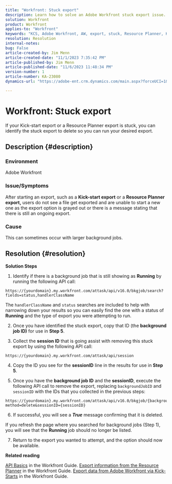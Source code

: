 ```yaml
---
title: "Workfront: Stuck export"
description: Learn how to solve an Adobe Workfront stuck export issue.
solution: Workfront
product: Workfront
applies-to: "Workfront"
keywords: "KCS, Adobe Workfront, AW, export, stuck, Resource Planner, Kick-start, API, Troubleshooting"
resolution: Resolution
internal-notes: 
bug: False
article-created-by: Jim Menn
article-created-date: "11/1/2023 7:35:42 PM"
article-published-by: Jim Menn
article-published-date: "11/6/2023 11:48:34 PM"
version-number: 1
article-number: KA-23080
dynamics-url: "https://adobe-ent.crm.dynamics.com/main.aspx?forceUCI=1&pagetype=entityrecord&etn=knowledgearticle&id=f76869d7-ed78-ee11-8179-6045bd006268"

---
```

# Workfront: Stuck export


If your Kick-start export or a Resource Planner export is stuck, you can identify the stuck export to delete so you can run your desired export.

## Description {#description}


### Environment

Adobe Workfront



### Issue/Symptoms

After starting an export, such as a <b>Kick-start export</b> or a <b>Resource Planner export,</b> users do not see a file get exported and are unable to start a new one as the export option is grayed out or there is a message stating that there is still an ongoing export.



### Cause

This can sometimes occur with larger background jobs.


## Resolution {#resolution}


<b>Solution Steps</b>



1. Identify if there is a background job that is still showing as <b>Running</b> by running the following API call:


```
https://{yourdomain}.my.workfront.com/attask/api/v16.0/bkgjob/search?fields=status,handlerClassName
```




The `handlerClassName` and `status` searches are included to help with narrowing down your results so you can easily find the one with a status of <b>Running</b> and the type of export you were attempting to run.

2. Once you have identified the stuck export, copy that ID (the <b>background job ID)</b> for use in <b>Step 5</b>.

3. Collect the <b>session ID</b> that is going assist with removing this stuck export by using the following API call:


```
https://{yourdomain}.my.workfront.com/attask/api/session
```




4. Copy the ID you see for the <b>sessionID</b> line in the results for use in <b>Step 5</b>.

5. Once you have the <b>background job ID</b> and the <b>sessionID</b>, execute the following API call to remove the export, replacing `backgroundJobID` and `sessionID` with the IDs that you collected in the previous steps:


```
https://{yourdomain}.my.workfront.com/attask/api/v16.0/bkgjob/{backgroundJobID}?method=delete&sessionID={sessionID}
```




6. If successful, you will see a <b>*True</b>* message confirming that it is deleted.

If you refresh the page where you searched for background jobs (Step 1), you will see that the <b>Running</b> job should no longer be listed.

7. Return to the export you wanted to attempt, and the option should now be available.



<b>Related reading</b>

[API Basics](https://experienceleague.adobe.com/docs/workfront/using/adobe-workfront-api/api-general-information/api-basics.html) in the Workfront Guide.
[Export information from the Resource Planner](https://experienceleague.adobe.com/docs/workfront/using/manage-resources/resource-planning-in-adobe-workfront/export-resource-planner.html) in the Workfront Guide.
[Export data from Adobe Workfront via Kick-Starts](https://experienceleague.adobe.com/docs/workfront/using/administration-and-setup/manage-wf/kick-starts/export-data-from-wf-via-kick-starts.html) in the Workfront Guide.
